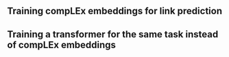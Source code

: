 ## Training compLEx embeddings for link prediction  
## Training a transformer for the same task instead of compLEx embeddings

